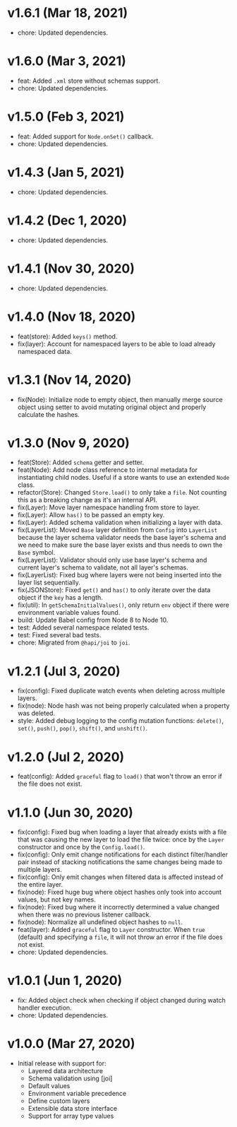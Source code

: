 # v1.6.1 (Mar 18, 2021)

 * chore: Updated dependencies.

# v1.6.0 (Mar 3, 2021)

 * feat: Added `.xml` store without schemas support.
 * chore: Updated dependencies.

# v1.5.0 (Feb 3, 2021)

 * feat: Added support for `Node.onSet()` callback.
 * chore: Updated dependencies.

# v1.4.3 (Jan 5, 2021)

* chore: Updated dependencies.

# v1.4.2 (Dec 1, 2020)

 * chore: Updated dependencies.

# v1.4.1 (Nov 30, 2020)

 * chore: Updated dependencies.

# v1.4.0 (Nov 18, 2020)

 * feat(store): Added `keys()` method.
 * fix(layer): Account for namespaced layers to be able to load already namespaced data.

# v1.3.1 (Nov 14, 2020)

 * fix(Node): Initialize node to empty object, then manually merge source object using setter to
   avoid mutating original object and properly calculate the hashes.

# v1.3.0 (Nov 9, 2020)

 * feat(Store): Added `schema` getter and setter.
 * feat(Node): Add node class reference to internal metadata for instantiating child nodes. Useful
   if a store wants to use an extended `Node` class.
 * refactor(Store): Changed `Store.load()` to only take a `file`. Not counting this as a breaking
   change as it's an internal API.
 * fix(Layer): Move layer namespace handling from store to layer.
 * fix(Layer): Allow `has()` to be passed an empty key.
 * fix(Layer): Added schema validation when initializing a layer with data.
 * fix(LayerList): Moved `Base` layer definition from `Config` into `LayerList` because the layer
   schema validator needs the base layer's schema and we need to make sure the base layer exists
   and thus needs to own the `Base` symbol.
 * fix(LayerList): Validator should only use base layer's schema and current layer's schema to
   validate, not all layer's schemas.
 * fix(LayerList): Fixed bug where layers were not being inserted into the layer list sequentially.
 * fix(JSONStore): Fixed `get()` and `has()` to only iterate over the data object if the `key` has
   a length.
 * fix(util): In `getSchemaInitialValues()`, only return `env` object if there were environment
   variable values found.
 * build: Update Babel config from Node 8 to Node 10.
 * test: Added several namespace related tests.
 * test: Fixed several bad tests.
 * chore: Migrated from `@hapi/joi` to `joi`.

# v1.2.1 (Jul 3, 2020)

 * fix(config): Fixed duplicate watch events when deleting across multiple layers.
 * fix(node): Node hash was not being properly calculated when a property was deleted.
 * style: Added debug logging to the config mutation functions: `delete()`, `set()`, `push()`,
   `pop()`, `shift()`, and `unshift()`.

# v1.2.0 (Jul 2, 2020)

 * feat(config): Added `graceful` flag to `load()` that won't throw an error if the file does not
   exist.

# v1.1.0 (Jun 30, 2020)

 * fix(config): Fixed bug when loading a layer that already exists with a file that was causing the
   new layer to load the file twice: once by the `Layer` constructor and once by the
   `Config.load()`.
 * fix(config): Only emit change notifications for each distinct filter/handler pair instead of
   stacking notifications the same changes being made to multiple layers.
 * fix(config): Only emit changes when filtered data is affected instead of the entire layer.
 * fix(node): Fixed huge bug where object hashes only took into account values, but not key names.
 * fix(node): Fixed bug where it incorrectly determined a value changed when there was no previous
   listener callback.
 * fix(node): Normalize all undefined object hashes to `null`.
 * feat(layer): Added `graceful` flag to `Layer` constructor. When `true` (default) and specifying
   a `file`, it will not throw an error if the file does not exist.
 * chore: Updated dependencies.

# v1.0.1 (Jun 1, 2020)

 * fix: Added object check when checking if object changed during watch handler execution.
 * chore: Updated dependencies.

# v1.0.0 (Mar 27, 2020)

  * Initial release with support for:
    - Layered data architecture
    - Schema validation using [joi]
    - Default values
    - Environment variable precedence
    - Define custom layers
    - Extensible data store interface
    - Support for array type values
